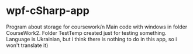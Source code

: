 # wpf-cSharp-app
Program about storage for coursework/n
Main code with windows in folder CourseWork2. Folder TestTemp created just for testing something.
Language is Ukrainian, but i think there is nothing to do in this app, so i won't translate it)
